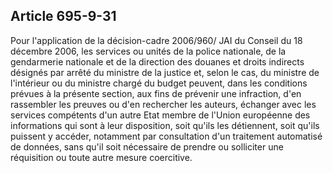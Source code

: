 Article 695-9-31
----
Pour l'application de la décision-cadre 2006/960/ JAI du Conseil du 18 décembre
2006, les services ou unités de la police nationale, de la gendarmerie nationale
et de la direction des douanes et droits indirects désignés par arrêté du
ministre de la justice et, selon le cas, du ministre de l'intérieur ou du
ministre chargé du budget peuvent, dans les conditions prévues à la présente
section, aux fins de prévenir une infraction, d'en rassembler les preuves ou
d'en rechercher les auteurs, échanger avec les services compétents d'un autre
Etat membre de l'Union européenne des informations qui sont à leur disposition,
soit qu'ils les détiennent, soit qu'ils puissent y accéder, notamment par
consultation d'un traitement automatisé de données, sans qu'il soit nécessaire
de prendre ou solliciter une réquisition ou toute autre mesure coercitive.
